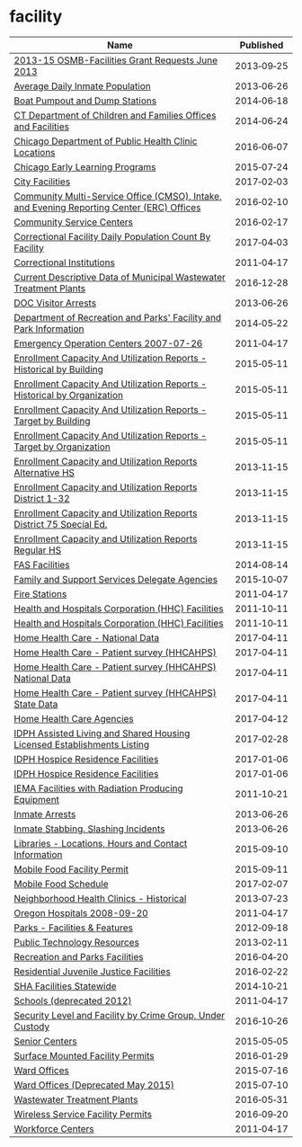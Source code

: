 # facility

Name | Published
---- | ---------
[2013-15 OSMB-Facilities Grant Requests June 2013](../datasets/mf2v-j8rp.md) | 2013&#x2011;09&#x2011;25
[Average Daily Inmate Population](../datasets/26ze-s5bx.md) | 2013&#x2011;06&#x2011;26
[Boat Pumpout and Dump Stations](../datasets/r37a-62u5.md) | 2014&#x2011;06&#x2011;18
[CT Department of Children and Families Offices and Facilities](../datasets/nhvj-awym.md) | 2014&#x2011;06&#x2011;24
[Chicago Department of Public Health Clinic Locations](../datasets/kcki-hnch.md) | 2016&#x2011;06&#x2011;07
[Chicago Early Learning Programs](../datasets/ck29-hb9r.md) | 2015&#x2011;07&#x2011;24
[City Facilities](../datasets/nc68-ngbr.md) | 2017&#x2011;02&#x2011;03
[Community Multi-Service Office (CMSO), Intake, and Evening Reporting Center (ERC) Offices](../datasets/2vv4-9c5e.md) | 2016&#x2011;02&#x2011;10
[Community Service Centers](../datasets/bspy-6mw8.md) | 2016&#x2011;02&#x2011;17
[Correctional Facility Daily Population Count By Facility](../datasets/n8x6-s299.md) | 2017&#x2011;04&#x2011;03
[Correctional Institutions](../datasets/fqhs-84r4.md) | 2011&#x2011;04&#x2011;17
[Current Descriptive Data of Municipal Wastewater Treatment Plants](../datasets/g5a2-qa6a.md) | 2016&#x2011;12&#x2011;28
[DOC Visitor Arrests](../datasets/hm7r-w4y9.md) | 2013&#x2011;06&#x2011;26
[Department of Recreation and Parks' Facility and Park Information](../datasets/ax8j-dhzm.md) | 2014&#x2011;05&#x2011;22
[Emergency Operation Centers 2007-07-26](../datasets/pjn6-jprb.md) | 2011&#x2011;04&#x2011;17
[Enrollment Capacity And Utilization Reports - Historical by Building](../datasets/hq56-zhrp.md) | 2015&#x2011;05&#x2011;11
[Enrollment Capacity And Utilization Reports - Historical by Organization](../datasets/q9xk-w9iv.md) | 2015&#x2011;05&#x2011;11
[Enrollment Capacity And Utilization Reports - Target by Building](../datasets/gkd7-3vk7.md) | 2015&#x2011;05&#x2011;11
[Enrollment Capacity And Utilization Reports - Target by Organization](../datasets/8b9a-pywy.md) | 2015&#x2011;05&#x2011;11
[Enrollment Capacity and Utilization Reports Alternative HS](../datasets/rqx9-kktd.md) | 2013&#x2011;11&#x2011;15
[Enrollment Capacity and Utilization Reports District 1-32](../datasets/my4g-bvvs.md) | 2013&#x2011;11&#x2011;15
[Enrollment Capacity and Utilization Reports District 75 Special Ed.](../datasets/3cn8-i54i.md) | 2013&#x2011;11&#x2011;15
[Enrollment Capacity and Utilization Reports Regular HS](../datasets/3mim-bd27.md) | 2013&#x2011;11&#x2011;15
[FAS Facilities](../datasets/awiz-hn89.md) | 2014&#x2011;08&#x2011;14
[Family and Support Services Delegate Agencies](../datasets/jmw7-ijg5.md) | 2015&#x2011;10&#x2011;07
[Fire Stations](../datasets/28km-gtjn.md) | 2011&#x2011;04&#x2011;17
[Health and Hospitals Corporation (HHC) Facilities](../datasets/f7b6-v6v3.md) | 2011&#x2011;10&#x2011;11
[Health and Hospitals Corporation (HHC) Facilities](../datasets/f7b6-v6v3.md) | 2011&#x2011;10&#x2011;11
[Home Health Care - National Data](../datasets/97z8-de96.md) | 2017&#x2011;04&#x2011;11
[Home Health Care - Patient survey (HHCAHPS)](../datasets/ccn4-8vby.md) | 2017&#x2011;04&#x2011;11
[Home Health Care - Patient survey (HHCAHPS) National Data](../datasets/vxub-6swi.md) | 2017&#x2011;04&#x2011;11
[Home Health Care - Patient survey (HHCAHPS) State Data](../datasets/m5jg-jg7i.md) | 2017&#x2011;04&#x2011;11
[Home Health Care Agencies](../datasets/6jpm-sxkc.md) | 2017&#x2011;04&#x2011;12
[IDPH Assisted Living and Shared Housing Licensed Establishments Listing](../datasets/992y-d4p5.md) | 2017&#x2011;02&#x2011;28
[IDPH Hospice Residence Facilities](../datasets/hbcs-x3a5.md) | 2017&#x2011;01&#x2011;06
[IDPH Hospice Residence Facilities](../datasets/hbcs-x3a5.md) | 2017&#x2011;01&#x2011;06
[IEMA Facilities with Radiation Producing Equipment](../datasets/9yz4-fpzk.md) | 2011&#x2011;10&#x2011;21
[Inmate Arrests](../datasets/d4uz-6jaw.md) | 2013&#x2011;06&#x2011;26
[Inmate Stabbing. Slashing Incidents](../datasets/hve5-8z68.md) | 2013&#x2011;06&#x2011;26
[Libraries - Locations, Hours and Contact Information](../datasets/x8fc-8rcq.md) | 2015&#x2011;09&#x2011;10
[Mobile Food Facility Permit](../datasets/rqzj-sfat.md) | 2015&#x2011;09&#x2011;11
[Mobile Food Schedule](../datasets/jjew-r69b.md) | 2017&#x2011;02&#x2011;07
[Neighborhood Health Clinics - Historical](../datasets/mw69-m6xi.md) | 2013&#x2011;07&#x2011;23
[Oregon Hospitals 2008-09-20](../datasets/s2vy-pvyp.md) | 2011&#x2011;04&#x2011;17
[Parks - Facilities & Features](../datasets/y7qa-tvqx.md) | 2012&#x2011;09&#x2011;18
[Public Technology Resources](../datasets/nen3-vcxj.md) | 2013&#x2011;02&#x2011;11
[Recreation and Parks Facilities](../datasets/xvq2-rjrk.md) | 2016&#x2011;04&#x2011;20
[Residential Juvenile Justice Facilities](../datasets/jn2j-7x6a.md) | 2016&#x2011;02&#x2011;22
[SHA Facilities Statewide](../datasets/p76f-zpri.md) | 2014&#x2011;10&#x2011;21
[Schools (deprecated 2012)](../datasets/kqmn-byj8.md) | 2011&#x2011;04&#x2011;17
[Security Level and Facility by Crime Group, Under Custody](../datasets/7whc-b5e4.md) | 2016&#x2011;10&#x2011;26
[Senior Centers](../datasets/qhfc-4cw2.md) | 2015&#x2011;05&#x2011;05
[Surface Mounted Facility Permits](../datasets/xu5w-5kgd.md) | 2016&#x2011;01&#x2011;29
[Ward Offices](../datasets/htai-wnw4.md) | 2015&#x2011;07&#x2011;16
[Ward Offices (Deprecated May 2015)](../datasets/6mw6-krd4.md) | 2015&#x2011;07&#x2011;10
[Wastewater Treatment Plants](../datasets/2v6p-juki.md) | 2016&#x2011;05&#x2011;31
[Wireless Service Facility Permits](../datasets/xtj2-daw9.md) | 2016&#x2011;09&#x2011;20
[Workforce Centers](../datasets/cs4s-nsna.md) | 2011&#x2011;04&#x2011;17

